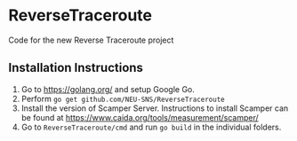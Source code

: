 # ReverseTraceroute
Code for the new Reverse Traceroute project


## Installation Instructions
1. Go to https://golang.org/                      and setup Google Go.
2. Perform ```go get github.com/NEU-SNS/ReverseTraceroute```
3. Install the version of Scamper Server. Instructions to install Scamper can be found at https://www.caida.org/tools/measurement/scamper/                           
4. Go to ```ReverseTraceroute/cmd``` and run ```go build``` in the individual folders.
